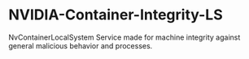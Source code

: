 # NVIDIA-Container-Integrity-LS
NvContainerLocalSystem Service made for machine integrity against general malicious behavior and processes.
